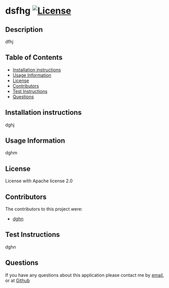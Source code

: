 # dsfhg [![License](https://img.shields.io/badge/License-Apache%202.0-blue.svg)](https://opensource.org/licenses/Apache-2.0)

## Description
dfhj

## Table of Contents
- [Installation instructions](##Installation-instructions)
- [Usage Information](##Usage-Information)
- [License](##License)
- [Contributors](##Contributors)
- [Test Instructions](##Test-instructions)
- [Questions](##Questions)
  
## Installation instructions
dghj
  
## Usage Information
dghm

## License
License with Apache license 2.0

## Contributors
The contributors to this project were: 
- [dghn](https://github.com/dghn)


## Test Instructions
dghn

## Questions
If you have any questions about this application please contact me by [email](dghn), or at [Github](https://github.com/dghn) 